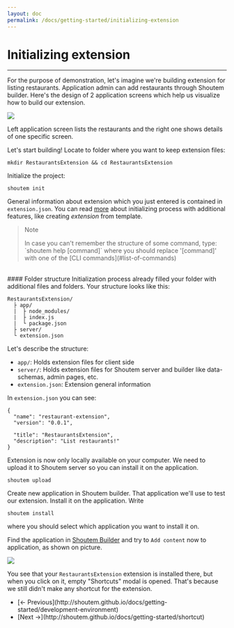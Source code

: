 ```yaml
---
layout: doc
permalink: /docs/getting-started/initializing-extension
---
```


# Initializing extension
<hr />

For the purpose of demonstration, let's imagine we're building extension for listing restaurants. Application admin can add restaurants through Shoutem builder. Here's the design of 2 application screens which help us visualize how to build our extension.

<p class="image">
<img src='http://shoutem.github.io/img/getting-started/restaurant-preview.png'/>
</p>
 
Left application screen lists the restaurants and the right one shows details of one specific screen. 

Let's start building! Locate to folder where you want to keep extension files:

```
mkdir RestaurantsExtension && cd RestaurantsExtension
```

Initialize the project:

```
shoutem init
```

General information about extension which you just entered is contained in `extension.json`. You can read [more](TODO) about initializing process with additional features, like creating _extension_ from template.

<blockquote>
  <p>Note</p>
  <footer>In case you can't remember the structure of some command, type: `shoutem help [command]` where you should replace '[command]' with one of the [CLI commands](#list-of-commands)</footer>
</blockquote>

<br />
#### Folder structure 
Initialization process already filled your folder with additional files and folders. Your structure looks like this:

```
RestaurantsExtension/
  ├ app/
  |  ├ node_modules/
  |  ├ index.js
  |  └ package.json
  ├ server/
  └ extension.json
```

Let's describe the structure:

- `app/`: Holds extension files for client side
- `server/`: Holds extension files for Shoutem server and builder like data-schemas, admin pages, etc.
- `extension.json`: Extension general information

In `extension.json` you can see:

```
{
  "name": "restaurant-extension",
  "version": "0.0.1",

  "title": "RestaurantsExtension",
  "description": "List restaurants!"
}
```

Extension is now only locally available on your computer. We need to upload it to Shoutem server so you can install it on the application.

```
shoutem upload
```

Create new application in Shoutem builder. That application we'll use to test our extension. Install it on the application. Write

```
shoutem install
```

where you should select which application you want to install it on.

Find the application in [Shoutem Builder](todo) and try to `Add content` now to application, as shown on picture.

<p class="image">
<img src='http://shoutem.github.io/img/getting-started/no-custom-extensions.png'/>
</p>

You see that your ```RestaurantsExtension``` extension is installed there, but when you click on it, empty "Shortcuts" modal is opened. That's because we still didn't make any shortcut for the extension. 

<nav>
  <ul class="pager">
    <li class="previous">
      [<span aria-hidden="true">&larr;</span> Previous](http://shoutem.github.io/docs/getting-started/development-environment)
    </li>
    <li class="next">
      [Next <span aria-hidden="true">&rarr;</span>](http://shoutem.github.io/docs/getting-started/shortcut)
    </li>
  </ul>
</nav>